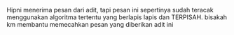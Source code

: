Hipni menerima pesan dari adit, tapi pesan ini sepertinya sudah teracak menggunakan algoritma tertentu yang berlapis lapis dan TERPISAH. bisakah km membantu memecahkan pesan yang diberikan adit ini